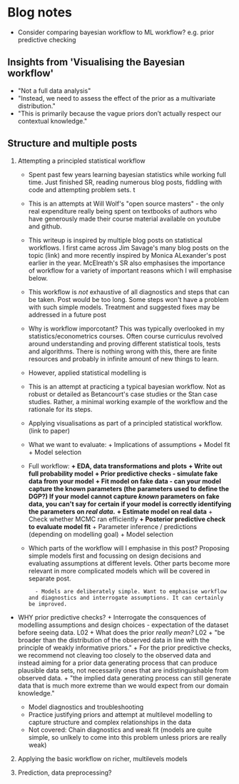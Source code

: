 # Blog notes

- Consider comparing bayesian workflow to ML workflow? e.g. prior predictive checking

## Insights from 'Visualising the Bayesian workflow'
- "Not a full data analysis"
- "Instead, we need to assess the effect of the prior as a multivariate distribution."
- "This is primarily because the vague priors don’t actually respect our contextual knowledge."

## Structure and multiple posts

1) Attempting a principled statistical workflow
    - Spent past few years learning bayesian statistics while working full time. Just finished SR, reading numerous blog posts, fiddling with code and attempting problem sets. t
    - This is an attempts at Will Wolf's "open source masters" - the only real expenditure really being spent on textbooks of authors who have generously made their course material available on youtube and github. 

    - This writeup is inspired by multiple blog posts on statistical workflows. I first came across Jim Savage's many blog posts on the topic (link) and more recently inspired by Monica ALexander's post earlier in the year. McElreath's SR also emphasises the importance of workflow for a variety of important reasons which I will emphasise below.
    
    - This workflow is _not_ exhaustive of all diagnostics and steps that can be taken. Post would be too long. Some steps won't have a problem with such simple models. Treatment and suggested fixes may be addressed in a future post
    
    - Why is workflow imporcotant? This was typically overlooked in my statistics/econometrics courses. Often course curriculus revolved around understanding and proving different statistical tools, tests and algorithms. There is nothing wrong with this, there are finite resources and probably in infinite amount of new things to learn. 
    
    - However, applied statistical modelling is 
    
    - This is an attempt at practicing a typical bayesian workflow. Not as robust or detailed as Betancourt's case studies or the Stan case studies. Rather, a minimal working example of the workflow and the rationale for its steps. 
    
    - Applying visualisations as part of a principled statistical workflow. (link to paper)
    
    - What we want to evaluate:
            + Implications of assumptions
            + Model fit
            + Model selection
    
    - Full workflow:
            **+ EDA, data transformations and plots**
            **+ Write out full probability model**
            **+ Prior predictive checks - simulate fake data from your model**
            **+ Fit model on fake data - can your model capture the known parameters (the parameters used to define the DGP?) If your model cannot capture _known_ parameters on fake data, you can't say for certain if your model is correctly identifying the parameters on _real data_.**
            **+ Estimate model on real data**
            + Check whether MCMC ran efficiently
            **+ Posterior predictive check to evaluate model fit**
            + Parameter inference / predictions (depending on modelling goal)
            + Model selection
    
    - Which parts of the workflow will I emphasise in this post? Proposing simple models first and focussing on design decisions and evaluating assumptions at different levels. Other parts become more relevant in more complicated models which will be covered in separate post. 
     
            - Models are deliberately simple. Want to emphasise workflow and diagnostics and interrogate assumptions. It can certainly be improved.
 
 - WHY prior predictive checks?
         + Interrogate the consquences of modelling assumptions and design choices - expectation of the dataset before seeing data. L02
         + What does the prior _really mean?_ L02
         + "be broader than the distribution of the observed data in line with the principle of weakly informative priors." 
         + For the prior predictive checks, we recommend not cleaving too closely to the observed data and instead aiming for a prior data generating process that can produce plausible data sets, not necessarily ones that are indistinguishable from observed data.
         + "the implied data generating process can still generate data that is much more extreme than we would expect from our domain knowledge."
 

    - Model diagnostics and troubleshooting
    - Practice justifying priors and attempt at multilevel modelling to capture structure and complex relationships in the data
    - Not covered: Chain diagnostics and weak fit (models are quite simple, so unlkely to come into this problem unless priors are really weak)
   
    
2) Applying the basic workflow on richer, multilevels models


3) Prediction, data preprocessing?